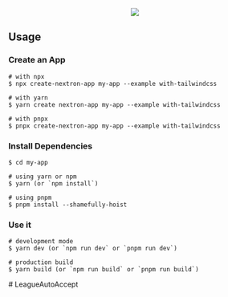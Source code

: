 <p align="center"><img src="https://i.imgur.com/a9QWW0v.png"></p>

## Usage

### Create an App

```
# with npx
$ npx create-nextron-app my-app --example with-tailwindcss

# with yarn
$ yarn create nextron-app my-app --example with-tailwindcss

# with pnpx
$ pnpx create-nextron-app my-app --example with-tailwindcss
```

### Install Dependencies

```
$ cd my-app

# using yarn or npm
$ yarn (or `npm install`)

# using pnpm
$ pnpm install --shamefully-hoist
```

### Use it

```
# development mode
$ yarn dev (or `npm run dev` or `pnpm run dev`)

# production build
$ yarn build (or `npm run build` or `pnpm run build`)
```
#   L e a g u e A u t o A c c e p t  
 